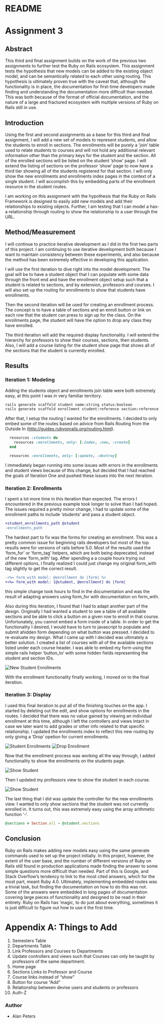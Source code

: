 # README

# Assignment 3

## Abstract

This third and final assignment builds on the work of the previous two
assignments to further test the Ruby on Rails ecosystem. This assignment tests
the hypothesis that new models can be added to the existing object model, and
can be semantically related to each other using routing. This hypothesis is
ultimately proven true with the caveat that, although the functionality is in
place, the documentation for first-time developers made finding and
understanding the documentation more difficult than needed. This was both
because of the format of official documentation, and the nature of a large and
fractured ecosystem with multiple versions of Ruby on Rails still in use. 

## Introduction

Using the first and second assignments as a base for this third and final
assignment, I will add a new set of models to represent students, and allow the
students to enroll in sections. The enrollments will be purely a ‘join’ table
used to relate students to courses and will not hold any additional relevant
information other than the primary keys for the student and the section. All of
the enrolled sections will be listed on the student ‘show’ page. I will extend
the listing of sections on the professor ‘show’ page to now have a third tier
showing all of the students registered for that section. I will only show the
new enrollments and enrollments index pages in the context of a single student.
I will accomplish this by embedding parts of the enrollment resource in the
student routes. 

I am working on this assignment with the hypothesis that the Ruby on Rails
Framework is designed to easily add new models and add their relationships to
existing objects. Further, I am testing that I can model a has-a relationship
through routing to show the relationship to a user through the URL. 

## Method/Measurement

I will continue to practice iterative development as I did in the first two
parts of this project. I am continuing to use iterative development both because
I want to maintain consistency between these experiments, and also because the
method has been extremely effective in developing this application. 

I will use the first iteration to dive right into the model development. The
goal will be to have a student object that I can populate with some data through
the front end and have the enrollment object setup such that a student is
related to sections, and by extension, professors and courses. I will also set
up the routing for enrollments to show that students have enrollments. 

Then the second iteration will be used for creating an enrollment process. The
concept is to have a table of sections and an enroll button or link on each row
that the student can press to sign up for the class. On the enrollments page,
the student will have the option to drop any class they have enrolled. 

The third iteration will add the required display functionality. I will extend
the hierarchy for professors to show their courses, sections, then students.
Also, I will add a course listing for the student show page that shows all of
the sections that the student is currently enrolled. 

## Results 

### Iteration 1: Modeling

Adding the students object and enrollments join table were both extremely easy,
at this point I was in very familiar territory. 

```bash
rails generate scaffold student name:string status:boolean 
rails generate scaffold enrollment student:reference section:reference
```

After that, I setup the routing I wanted for the enrollments. I decided to only
embed some of the routes based on advice from Rails Routing from the Outside In
(http://guides.rubyonrails.org/routing.html).

```ruby
  resources :students do
    resources :enrollments, only: [:index, :new, :create]
  end

  resources :enrollments, only: [:update, :destroy]
```

I immediately began running into some issues with errors in the enrollments and
student views because of this change, but decided that I had reached the goals
of Iteration One and pushed these issues into the next iteration. 

### Iteration 2: Enrollments

I spent a lot more time in this iteration than expected. The errors I
encountered in the previous example took longer to solve than I had hoped. The
issues required a pretty minor change, I had to update some of the enrollment
paths to include ‘students’ and pass a student object. 

```diff
+student_enrollments_path @student
-enrollments_path
```
The hardest part to fix was the forms for creating an enrollment. This was a
pretty common issue for beginning rails developers but most of the top results
were for versions of rails before 5.0. Most of the results used the ‘form_for’
or ‘form_tag’ helpers, which are both being deprecated, instead of the new
‘form_with’ tag. After spending a a couple hours trying out different options, I
finally realized I could just change my original form_with tag slightly to get
the correct result.

```diff
-<%= form_with model: @enrollment do |form| %>
+<%= form_with model: [@student, @enrollment] do |form|
```
this simple change took hours to find in the documentation and was the result of
adapting answers using form_for with documentation on form_with. 

Also during this iteration, I found that I had to adapt another part of the
design. Originally I had wanted a student to see a table of all available
sections and be able to click a button on a given row to enroll in that course.
Unfortunately, you cannot embed a form inside of a table. In order to get the
functionality I desired, I would have to turn to javascript to populate and
submit ahidden form depending on what button was pressed. I decided to
re-evaluate my design. What I came up with I decided was ultimately a better
solution. I created a list of courses with all of the available sections listed
under each course header. I was able to embed my form using the simple rails
helper ‘button_to’ with some hidden fields representing the student and section
IDs. 

![New Student Enrollments](/README_IMAGES/student_enrollments.jpg?raw=true)

With the enrollment functionality finally working, I moved on to the final
iteration. 

### Iteration 3: Display

I used this final iteration to put all of the finishing touches on the app. I
started by deleting out the edit, and show options for enrollments in the
routes. I decided that there was no value gained by viewing an individual
enrollment at this time, although I left the controllers and views intact in
case we later want to add grades or other info related to that specific
relationship. I updated the enrollments index to reflect this new routing by
only giving a ‘Drop’ opetion for current enrollments. 

![Student Enrollments](/README_IMAGES/student_enrollments_list.jpg?raw=true)
![Drop Enrollment](/README_IMAGES/drop_enrollment.jpg?raw=true)

Now that the enrollment process was working all the way through, I added
functionality to show the enrollments on the students page. 

![Show Student](/README_IMAGES/show_student.jpg?raw=true)

Then I updated my professors view to show the student in each course. 

![Show Student](/README_IMAGES/show_student.jpg?raw=true)

The last thing that I did was update the controller for the new enrollments
view. I wanted to only show sections that the student was not currently enrolled
in. It turns out, this was extremely easy using the array arithmetic function
‘-‘.

```ruby
@sections = Section.all - @student.sections
```

## Conclusion

Ruby on Rails makes adding new models easy using the same generate commands used
to set up the project initially. In this project, however, the extent of the
user base, and the number of different versions of Ruby on Rails still found in
production applications made finding the answer to some simple questions more
difficult than needed. Part of this is Google, and Stack Overflow’s tendency to
link to the most cited answers, which for the most part, meant Ruby 4.0.
Ultimately, implementing embedded routes was a trivial task, but finding the
documentation on how to do this was not. Some of the answers were embedded in
long pages of documentation covering large pieces of functionality and designed
to be read in their entirety. Ruby on Rails has ‘magic, to do just about
everything, sometimes it is just difficult to figure out how to use it the first
time. 

# Appendix A: Things to Add
1.    Semesters Table
2.    Departments Table
  1.    Link Professors and Courses to Departments
  2.    Update controllers and views such that Courses can only be taught by professors of the same department. 
5.    Home page
7.    Sections Links to Professor and Course
8.    Course links instead of “show”
9.    Button for course “Add” 
10.   Relationship between devise users and students or professors
11.   Auth-Z

### Author
* Alan Peters
